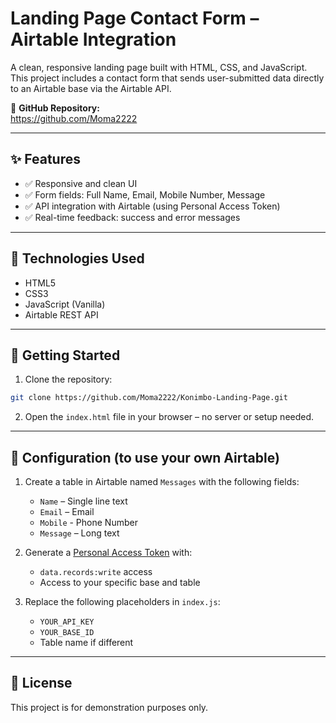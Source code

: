 
# Landing Page Contact Form – Airtable Integration

A clean, responsive landing page built with HTML, CSS, and JavaScript.  
This project includes a contact form that sends user-submitted data directly to an Airtable base via the Airtable API.

🔗 **GitHub Repository:**  
https://github.com/Moma2222

---

## ✨ Features

- ✅ Responsive and clean UI
- ✅ Form fields: Full Name, Email, Mobile Number, Message
- ✅ API integration with Airtable (using Personal Access Token)
- ✅ Real-time feedback: success and error messages

---

## 🧰 Technologies Used

- HTML5  
- CSS3  
- JavaScript (Vanilla)  
- Airtable REST API

---

## 🚀 Getting Started

1. Clone the repository:

```bash
git clone https://github.com/Moma2222/Konimbo-Landing-Page.git
```

2. Open the `index.html` file in your browser – no server or setup needed.

---

## 🔧 Configuration (to use your own Airtable)

1. Create a table in Airtable named `Messages` with the following fields:
   - `Name` – Single line text  
   - `Email` – Email  
   - `Mobile` - Phone Number
   - `Message` – Long text

2. Generate a [Personal Access Token](https://airtable.com/developers/web) with:
   - `data.records:write` access
   - Access to your specific base and table

3. Replace the following placeholders in `index.js`:
   - `YOUR_API_KEY`
   - `YOUR_BASE_ID`
   - Table name if different

---


## 📄 License

This project is for demonstration purposes only.
